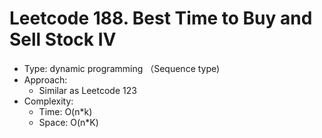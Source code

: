 # Leetcode 188. Best Time to Buy and Sell Stock IV
- Type: dynamic programming （Sequence type)
- Approach:
	- Similar as Leetcode 123
- Complexity:
	- Time: O(n*k)
	- Space: O(n*K)
